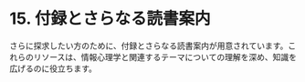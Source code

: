 # 15. 付録とさらなる読書案内

さらに探求したい方のために、付録とさらなる読書案内が用意されています。これらのリソースは、情報心理学と関連するテーマについての理解を深め、知識を広げるのに役立ちます。
